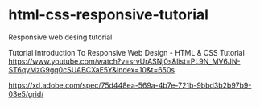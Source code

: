 # html-css-responsive-tutorial
Responsive web desing tutorial

Tutorial Introduction To Responsive Web Design - HTML & CSS Tutorial
https://www.youtube.com/watch?v=srvUrASNj0s&list=PL9N_MV6JN-ST6qyMzG9gq0cSUABCXaE5Y&index=10&t=650s

https://xd.adobe.com/spec/75d448ea-569a-4b7e-721b-9bbd3b2b97b9-03e5/grid/